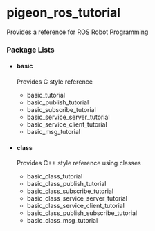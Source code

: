 # pigeon_ros_tutorial

Provides a reference for ROS Robot Programming

### Package Lists

- #### basic
  
  Provides C style reference
  - basic_tutorial
  - basic_publish_tutorial
  - basic_subscribe_tutorial
  - basic_service_server_tutorial
  - basic_service_client_tutorial
  - basic_msg_tutorial

- #### class

  Provides C++ style reference using classes
  - basic_class_tutorial
  - basic_class_publish_tutorial
  - basic_class_subscribe_tutorial
  - basic_class_service_server_tutorial
  - basic_class_service_client_tutorial
  - basic_class_publish_subscribe_tutorial
  - basic_class_msg_tutorial

  
